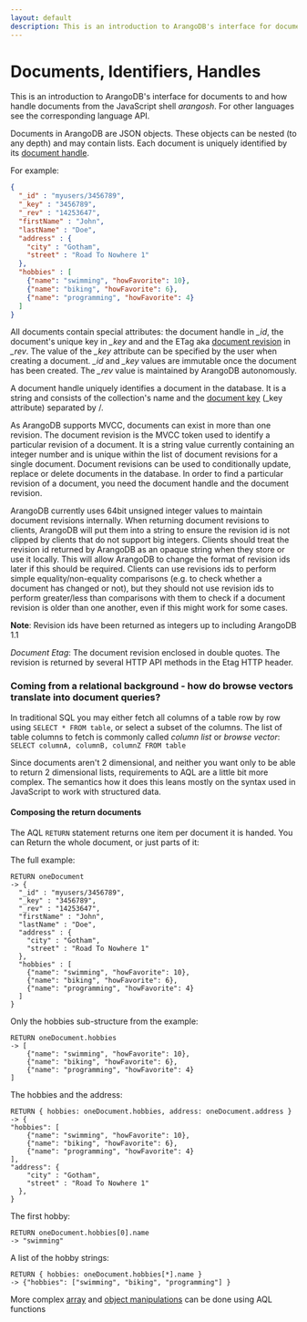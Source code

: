 ```yaml
---
layout: default
description: This is an introduction to ArangoDB's interface for documents to and how handledocuments from the JavaScript shell arangosh
---
```

Documents, Identifiers, Handles
===============================


This is an introduction to ArangoDB's interface for documents to and how handle
documents from the JavaScript shell *arangosh*. For other languages see the
corresponding language API.

Documents in ArangoDB are JSON objects. These objects can be nested (to any depth) 
and may contain lists. Each document is uniquely identified by its [document handle](glossary.html#document-handle).

For example:

```json
{ 
  "_id" : "myusers/3456789", 
  "_key" : "3456789", 
  "_rev" : "14253647", 
  "firstName" : "John", 
  "lastName" : "Doe", 
  "address" : { 
    "city" : "Gotham", 
    "street" : "Road To Nowhere 1" 
  }, 
  "hobbies" : [ 
    {"name": "swimming", "howFavorite": 10},
    {"name": "biking", "howFavorite": 6},
    {"name": "programming", "howFavorite": 4}
  ]
}
```

All documents contain special attributes: the document handle in *_id*, the
document's unique key in *_key* and and the ETag aka [document revision](glossary.html#document-revision) in
*_rev*. The value of the *_key* attribute can be specified by the user when
creating a document.  *_id* and *_key* values are immutable once the document
has been created. The *_rev* value is maintained by ArangoDB autonomously.

A document handle uniquely identifies a document in the database. It is a string and 
consists of the collection's name and the [document key](glossary.html#document-key)
(_key attribute) separated by /.

As ArangoDB supports MVCC, documents can exist in more than 
one revision. The document revision is the MVCC token used to identify a particular 
revision of a document. It is a string value currently containing an integer number 
and is unique within the list of document revisions for a single document. Document 
revisions can be used to conditionally update, replace or delete documents in the 
database. In order to find a particular revision of a document, you need the document 
handle and the document revision.

ArangoDB currently uses 64bit unsigned integer values to maintain document revisions 
internally. When returning document revisions to clients, ArangoDB will put them 
into a string to ensure the revision id is not clipped by clients that do not support
big integers. Clients should treat the revision id returned by ArangoDB as an opaque 
string when they store or use it locally. This will allow ArangoDB to change the format 
of revision ids later if this should be required. Clients can use revisions ids to 
perform simple equality/non-equality comparisons (e.g. to check whether a document has 
changed or not), but they should not use revision ids to perform greater/less than 
comparisons with them to check if a document revision is older than one another, 
even if this might work for some cases.

**Note**: Revision ids have been returned as integers up to including ArangoDB 1.1

*Document Etag*: The document revision enclosed in double quotes. The revision is 
returned by several HTTP API methods in the Etag HTTP header.

### Coming from a relational background - how do browse vectors translate into document queries?

In traditional SQL you may either fetch all columns of a table row by row using `SELECT * FROM table`,
or select a subset of the columns.
The list of table columns to fetch is commonly called *column list* or *browse vector*:
`SELECT columnA, columnB, columnZ FROM table`

Since documents aren't 2 dimensional, and neither you want only to be able to return 2 dimensional lists, requirements to AQL are a little bit more complex.
The semantics how it does this leans mostly on the syntax used in JavaScript to work with structured data. 

#### Composing the return documents
The AQL `RETURN` statement returns one item per document it is handed. You can Return the whole document, or just parts of it:

The full example:

    RETURN oneDocument
    -> { 
      "_id" : "myusers/3456789", 
      "_key" : "3456789", 
      "_rev" : "14253647", 
      "firstName" : "John", 
      "lastName" : "Doe", 
      "address" : { 
        "city" : "Gotham", 
        "street" : "Road To Nowhere 1" 
      }, 
      "hobbies" : [ 
        {"name": "swimming", "howFavorite": 10},
        {"name": "biking", "howFavorite": 6},
        {"name": "programming", "howFavorite": 4}
      ]
    }

Only the hobbies sub-structure from the example:

    RETURN oneDocument.hobbies
    -> [
        {"name": "swimming", "howFavorite": 10},
        {"name": "biking", "howFavorite": 6},
        {"name": "programming", "howFavorite": 4}
    ]

The hobbies and the address: 

    RETURN { hobbies: oneDocument.hobbies, address: oneDocument.address }
    -> {
    "hobbies": [
        {"name": "swimming", "howFavorite": 10},
        {"name": "biking", "howFavorite": 6},
        {"name": "programming", "howFavorite": 4}
    ],
    "address": { 
        "city" : "Gotham", 
        "street" : "Road To Nowhere 1" 
      },
    }

The first hobby:

    RETURN oneDocument.hobbies[0].name
    -> "swimming"

A list of the hobby strings: 

    RETURN { hobbies: oneDocument.hobbies[*].name }
    -> {"hobbies": ["swimming", "biking", "programming"] }

More complex [array](aql-array-functions.html) and [object manipulations](aql-document-functions.html) can be done using AQL functions

